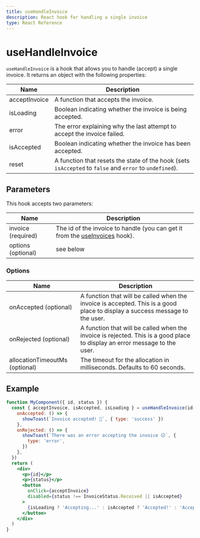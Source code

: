 ```yaml
---
title: useHandleInvoice
description: React hook for handling a single invoice
type: React Reference
---
```


# useHandleInvoice

`useHandleInvoice` is a hook that allows you to handle (accept) a single invoice. It returns an object with the following properties:

| Name          | Description                                                                                             |
| ------------- | ------------------------------------------------------------------------------------------------------- |
| acceptInvoice | A function that accepts the invoice.                                                                    |
| isLoading     | Boolean indicating whether the invoice is being accepted.                                               |
| error         | The error explaining why the last attempt to accept the invoice failed.                                 |
| isAccepted    | Boolean indicating whether the invoice has been accepted.                                               |
| reset         | A function that resets the state of the hook (sets `isAccepted` to `false` and `error` to `undefined`). |

## Parameters

This hook accepts two parameters:

| Name               | Description                                                                                                                    |
| ------------------ | ------------------------------------------------------------------------------------------------------------------------------ |
| invoice (required) | The id of the invoice to handle (you can get it from the [useInvoices](/docs/en/creators/javascript/react/use-invoices) hook). |
| options (optional) | see below                                                                                                                      |

### Options

| Name                           | Description                                                                                                                 |
| ------------------------------ | --------------------------------------------------------------------------------------------------------------------------- |
| onAccepted (optional)          | A function that will be called when the invoice is accepted. This is a good place to display a success message to the user. |
| onRejected (optional)          | A function that will be called when the invoice is rejected. This is a good place to display an error message to the user.  |
| allocationTimeoutMs (optional) | The timeout for the allocation in milliseconds. Defaults to 60 seconds.                                                     |

## Example

```jsx
function MyComponent({ id, status }) {
  const { acceptInvoice, isAccepted, isLoading } = useHandleInvoice(id, {
    onAccepted: () => {
      showToast(`Invoice accepted! 💸`, { type: 'success' })
    },
    onRejected: () => {
      showToast(`There was an error accepting the invoice 😥`, {
        type: 'error',
      })
    },
  })
  return (
    <div>
      <p>{id}</p>
      <p>{status}</p>
      <button
        onClick={acceptInvoice}
        disabled={status !== InvoiceStatus.Received || isAccepted}
      >
        {isLoading ? 'Accepting...' : isAccepted ? 'Accepted!' : 'Accept'}
      </button>
    </div>
  )
}
```
